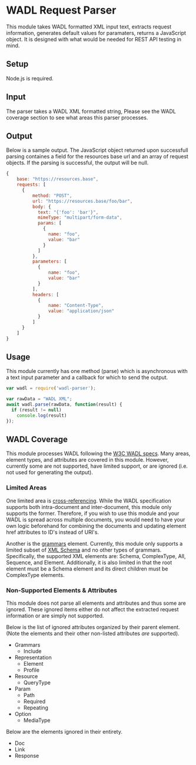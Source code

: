 # WADL Request Parser #

This module takes WADL formatted XML input text, extracts request information, generates default values for paramaters, returns a JavaScript object. It is designed with what would be needed for REST API testing in mind.

## Setup ##
Node.js is required.

## Input ##
The parser takes a WADL XML formatted string, Please see the WADL coverage section to see what areas this parser processes.

## Output ##
Below is a sample output. The JavaScript object returned upon successfull parsing containes a field for the resources base url and an array of request objects. If the parsing is successful, the output will be null.


```js
{
    base: "https://resources.base",
    requests: [
      {
          method: "POST",
          url: "https://resources.base/foo/bar",
          body: {
            text: "{'foo': 'bar'}",
            mimeType: "multipart/form-data",
            params: [
              {
                name: "foo",
                value: "bar"
              }
            ]
          },
          parameters: [
            {
                name: "foo",
                value: "bar"
            }
          ],
          headers: [
            {
                name: "Content-Type",
                value: "application/json"
            }
          ]
      }
    ]
}
```

## Usage ##
This module currently has one method (parse) which is asynchronous with a text input parameter and a callback for which to send the output.
```node.js
var wadl = require('wadl-parser');

var rawData = "WADL XML";
await wadl.parse(rawData, function(result) {
  if (result != null)
    console.log(result)
});
```

## WADL Coverage ##
This module processes WADL following the [W3C WADL specs](https://www.w3.org/Submission/wadl/). Many areas, element types, and attributes are covered in this module. However, currently some are not supported, have limited support, or are ignored (i.e. not used for generating the output). 

### Limited Areas ###
One limited area is [cross-referencing](https://www.w3.org/Submission/wadl/#x3-60002.1). While the WADL specification supports both intra-document and inter-document, this module only supports the former. Therefore, if you wish to use this module and your WADL is spread across multiple documents, you would need to have your own logic beforehand for combining the documents and updating element href attributes to ID's instead of URI's.

Another is the [grammars](https://www.w3.org/Submission/wadl/#x3-90002.4) element. Currently, this module only supports a limited subset of [XML Schema](https://msdn.microsoft.com/en-us/library/ms256142(v=vs.110).aspx) and no other types of grammars. Specifically, the supported XML elements are: Schema, ComplexType, All, Sequence, and Element. Additionally, it is also limited in that the root element must be a Schema element and its direct children must be ComplexType elements.

### Non-Supported Elements & Attributes ### 
This module does not parse all elements and attributes and thus some are ignored. These ignored items either do not affect the extracted request information or are simply not supported.

Below is the list of ignored attributes organized by their parent element. (Note the elements and their other non-listed attributes *are* supported).

- Grammars
  - Include
- Representation
  - Element
  - Profile
- Resource
  - QueryType
- Param
  - Path
  - Required
  - Repeating
- Option
  - MediaType

Below are the elements ignored in their entirety.
  
- Doc
- Link
- Response

